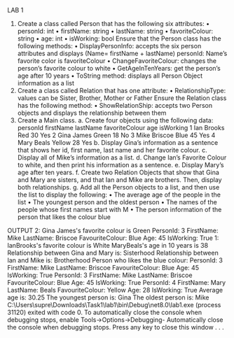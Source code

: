 LAB 1

1.	Create a class called Person that has the following six attributes: 
•	personId: int 
•	firstName: string
•	lastName: string
•	favoriteColour: string
•	age: int
•	isWorking: bool
Ensure that the Person class has the following methods:
•	DisplayPersonInfo: accepts the six person attributes and displays (Name= firstName + lastName)
personId: Name’s favorite color is favoriteColour 
•	ChangeFavoriteColour: changes the person’s favorite colour to white
•	GetAgeInTenYears: get the person’s age after 10 years
•	ToString method: displays all Person Object information as a list
2.	Create a class called Relation that has one attribute: 
•	RelationshipType: values can be Sister, Brother, Mother or Father
Ensure the Relation class has the following method:
•	ShowRelationShip: accepts two Person objects and displays the relationship between them
 
3.	Create a Main class.
a.	Create four objects using the following data:
personId	firstName	lastName	favoriteColour	age	isWorking
1	        Ian	      Brooks	     Red	        30	Yes
2	        Gina	    James	       Green	      18	No
3	        Mike	    Briscoe	     Blue	        45	Yes
4	        Mary	    Beals	       Yellow	      28	Yes
b.	Display Gina’s information as a sentence that shows her id, first name, last name and her favorite colour. 
c.	Display all of Mike’s information as a list.
d.	Change Ian’s Favorite Colour to white, and then print his information as a sentence.
e.	Display Mary’s age after ten years.
f.	Create two Relation Objects that show that Gina and Mary are sisters, and that Ian and Mike are brothers. Then, display both relationships.
g.	Add all the Person objects to a list, and then use the list to display the following:
•	The average age of the people in the list
•	The youngest person and the oldest person
•	The names of the people whose first names start with M
•	The person information of the person that likes the colour blue

OUTPUT
2: Gina James's favorite colour is Green
PersonId: 3
FirstName: Mike
LastName: Briscoe
FavouriteColour: Blue
Age: 45
IsWorking: True
1: IanBrooks's favorite colour is White
MaryBeals's age in 10 years is 38
Relationship between Gina and Mary is: Sisterhood
Relationship between Ian and Mike is: Brotherhood
Person who likes the blue colour:
PersonId: 3
FirstName: Mike
LastName: Briscoe
FavouriteColour: Blue
Age: 45
IsWorking: True
PersonId: 3
FirstName: Mike
LastName: Briscoe
FavouriteColour: Blue
Age: 45
IsWorking: True
PersonId: 4
FirstName: Mary
LastName: Beals
FavouriteColour: Yellow
Age: 28
IsWorking: True
Average age is: 30.25
The youngest person is: Gina
The oldest person is: Mike
C:\Users\supre\Downloads\Task1\lab1\bin\Debug\net8.0\lab1.exe (process 31120) exited with 
code 0.
To automatically close the console when debugging stops, enable Tools->Options->Debugging-
Automatically close the console when debugging stops.
Press any key to close this window . . .
